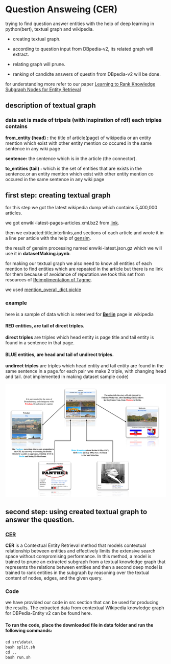 # Question Answeing (CER)
trying to find question answer entities with the help of deep learning in python(bert), textual graph and wikipedia.


- creating textual graph.


- according to question input from DBpedia-v2, its related graph will extract.


- relating graph will prune.


- ranking of candidte answers of questin from DBpedia-v2 will be done.


for understanding more refer to our paper [Learning to Rank Knowledge Subgraph Nodes for Entity Retrieval](https://dl.acm.org/doi/10.1145/3477495.3531888)


## description of textual graph
### data set is made of tripels (with inspiration of rdf) each triples contains


**from_entity (head) :** the title of article(page) of wikipedia or an entity mention which exist with other entity mention co occured in the same sentence in any wiki page


**sentence:** the sentence which is in the article (the connector).


**to_entities (tail) :** which is the set of entities that are exists in the sentence.or an entity mention which exist with other entity mention co occured in the same sentence in any wiki page


## first step: creating textual graph 
for this step we got the latest wikipedia dump  which contains 5,400,000 articles.


we got enwiki-latest-pages-articles.xml.bz2 from [link](https://dumps.wikimedia.org/enwiki/latest).


then we extracted:title,interlinks,and sections of each article and wrote it in a line per article with the help of [gensim](https://radimrehurek.com/gensim/scripts/segment_wiki.html).


the result of gensim processing named enwiki-latest.json.gz which we will use it in **datasetMaking.ipynb**.


for making our textual graph we also need to know all entities of each mention to find entities which are repeated in the article but there is no link for them because of avoidance of reputation.we took this set from resources of [Reimplimentation of Tagme](https://github.com/fedenanni/Reimplementing-TagMe).


we used [mention_overall_dict.pickle](https://drive.google.com/drive/folders/1lcq0PRRq8o_G-L-pQrV7GG-Btn-xPFlr)



### example

here is a sample of data which is reterived for **[Berlin](https://en.wikipedia.org/wiki/Berlin)** page in wikipedia

#### **RED** entities, are tail of direct triples.
**direct triples** are triples which head entity is page title and tail entity is found in a sentence in that page.

#### **BLUE** entities, are head and tail of undirect triples.
**undirect triples** are triples which head entity and tail entity are found in the same sentence in a page.for each pair we make 2 triple, with changing head and tail. (not implemented in making dataset sample code)

![](https://github.com/zahramahani/Question_Answering/blob/master/pics/simple_graph_sample_for_page_berlin.png)

## second step: using created textual graph to answer the question.
### [CER](https://dl.acm.org/doi/10.1145/3477495.3531888)
**CER** is a Contextual Entity Retrieval method that models contextual relationship between entities and effectively limits the extensive search space without compromising performance. In this method, a model is trained to prune an extracted subgraph from a textual knowledge graph that represents the relations between entities and then a second deep model is trained to rank entities in the subgraph by reasoning over the textual content of nodes, edges, and the given query.


### Code
we have provided our code in src section that can be used for producing the results. The extracted data from contextual Wikipedia knowledge graph for DBPedia-Entity v2 can be found here.

#### To run the code, place the downloaded file in data folder and run the following commands:
```
cd src\data\
bash split.sh
cd ..
bash run.sh

```

